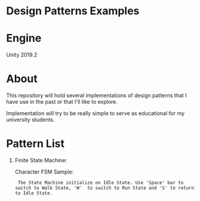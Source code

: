 Design Patterns Examples
======================== 

Engine
==============

Unity 2019.2

About
====================

This repository will hold several implementations of design patterns that I have use in the past or that I'll like to explore.

Implementation will try to be really simple to serve as educational for my university students.

Pattern List
====================

1) Finite State Machine: 
    
    Character FSM Sample: 
    
        The State Machine initialize on Idle State. Use 'Space' bar to switch to Walk State, 'W'  to switch to Run State and 'S' to return to Idle State.